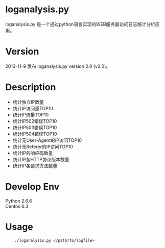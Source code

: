 loganalysis.py
========================

loganalysis.py 是一个通过python语言实现的WEB服务器访问日志统计分析应用。

Version
=======

2013-11-9 发布 loganalysis.py version 2.0 (v2.0)。

Description
===========

* 统计独立IP数量
* 统计IP访问量TOP10
* 统计IP流量TOP10
* 统计IP502错误TOP10
* 统计IP503错误TOP10
* 统计IP504错误TOP10
* 统计无User-Agent的IP访问TOP10
* 统计无Referer的IP访问TOP10
* 统计IP各响应码数量
* 统计IP各HTTP协议版本数量
* 统计IP各请求方法数量

Develop Env
===========

Python 2.6.6  
Centos 6.3

Usage
=====

        ./loganalysis.py </path/to/logfile>
